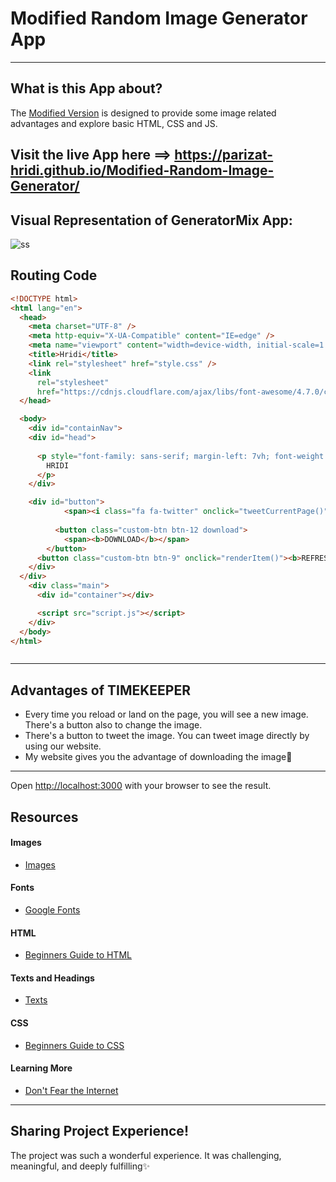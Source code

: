# Modified Random Image Generator App
----
## What is this App about?
The [Modified Version](https://parizat-hridi.github.io/Modified-Random-Image-Generator/) is designed to provide some image related advantages and explore basic HTML, CSS and JS.

## Visit the live App here ==> https://parizat-hridi.github.io/Modified-Random-Image-Generator/

## Visual Representation of GeneratorMix App:

![ss](https://user-images.githubusercontent.com/43074604/125284011-c6550100-e33a-11eb-8a83-cc5ebf624b78.png)

## Routing Code
```html
<!DOCTYPE html>
<html lang="en">
  <head>
    <meta charset="UTF-8" />
    <meta http-equiv="X-UA-Compatible" content="IE=edge" />
    <meta name="viewport" content="width=device-width, initial-scale=1.0" />
    <title>Hridi</title>
    <link rel="stylesheet" href="style.css" />
    <link
      rel="stylesheet"
      href="https://cdnjs.cloudflare.com/ajax/libs/font-awesome/4.7.0/css/font-awesome.min.css"/>
  </head>

  <body>
    <div id="containNav">
    <div id="head">
      
      <p style="font-family: sans-serif; margin-left: 7vh; font-weight: bold; color:#5d5d5d">
        HRIDI
      </p>
    </div>

    <div id="button">
            <span><i class="fa fa-twitter" onclick="tweetCurrentPage()"></i></span>
          
          <button class="custom-btn btn-12 download">
            <span><b>DOWNLOAD</b></span>
        </button>
      <button class="custom-btn btn-9" onclick="renderItem()"><b>REFRESH</b></button>
    </div>
  </div>
    <div class="main">
      <div id="container"></div>

      <script src="script.js"></script>
    </div>
  </body>
</html>



```    
----
## Advantages of TIMEKEEPER
* Every time you reload or land on the page, you will see a new image. There's a button also to change the image.
* There's a button to tweet the image. You can tweet image directly by using our website.
* My website gives you the advantage of downloading the image💛
----

Open [http://localhost:3000](http://localhost:3000) with your browser to see the result.

## Resources
#### Images
* [Images](https://source.unsplash.com/)

#### Fonts
* [Google Fonts](https://fonts.google.com/)

#### HTML
* [Beginners Guide to HTML](https://www.codecademy.com/learn/learn-html)


#### Texts and Headings
* [Texts](https://www.google.com/search?q=text+forsite&source=lmns&bih=657&biw=1366&hl=en&sa=X&ved=2ahUKEwi_irL9mazxAhXztksFHdywBGQQ_AUoAHoECAEQAA)

#### CSS
* [Beginners Guide to CSS](https://www.codecademy.com/learn/learn-css)


#### Learning More
* [Don't Fear the Internet](http://www.dontfeartheinternet.com/)

----
## Sharing Project Experience!
The project was such a wonderful experience. It was challenging, meaningful, and deeply fulfilling✨

